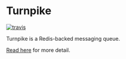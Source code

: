 # Turnpike

[![travis](https://secure.travis-ci.org/hakanensari/turnpike.png)](http://travis-ci.org/hakanensari/turnpike)

Turnpike is a Redis-backed messaging queue.

[Read here](http://code.papercavalier.com/turnpike) for more detail.
